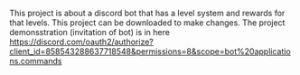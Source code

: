 This project is about a discord bot that has a level system and rewards for that levels.
This project can be downloaded to make changes.
The project demonsstration (invitation of bot) is in here https://discord.com/oauth2/authorize?client_id=858543288637718548&permissions=8&scope=bot%20applications.commands
